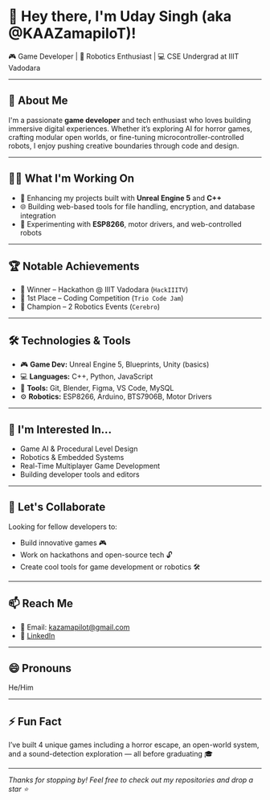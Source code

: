 # 👋 Hey there, I'm Uday Singh (aka @KAAZamapiloT)!

🎮 Game Developer | 🤖 Robotics Enthusiast | 💻 CSE Undergrad at IIIT Vadodara

---

## 🚀 About Me
I'm a passionate **game developer** and tech enthusiast who loves building immersive digital experiences. Whether it’s exploring AI for horror games, crafting modular open worlds, or fine-tuning microcontroller-controlled robots, I enjoy pushing creative boundaries through code and design.

---

## 👨‍💻 What I'm Working On
- 🔧 Enhancing my projects built with **Unreal Engine 5** and **C++**
- 🌐 Building web-based tools for file handling, encryption, and database integration
- 🤖 Experimenting with **ESP8266**, motor drivers, and web-controlled robots

---

## 🏆 Notable Achievements
- 🥇 Winner – Hackathon @ IIIT Vadodara (`HackIIITV`)
- 🥇 1st Place – Coding Competition (`Trio Code Jam`)
- 🤖 Champion – 2 Robotics Events (`Cerebro`)

---

## 🛠️ Technologies & Tools
- 🎮 **Game Dev:** Unreal Engine 5, Blueprints, Unity (basics)
- 💻 **Languages:** C++, Python, JavaScript
- 🧰 **Tools:** Git, Blender, Figma, VS Code, MySQL
- ⚙️ **Robotics:** ESP8266, Arduino, BTS7906B, Motor Drivers

---

## 🎯 I'm Interested In...
- Game AI & Procedural Level Design  
- Robotics & Embedded Systems  
- Real-Time Multiplayer Game Development  
- Building developer tools and editors

---

## 🤝 Let's Collaborate
Looking for fellow developers to:
- Build innovative games 🎮
- Work on hackathons and open-source tech 🔓
- Create cool tools for game development or robotics 🛠️

---

## 📫 Reach Me
- 📧 Email: kazamapilot@gmail.com  
- 🔗 [LinkedIn](https://www.linkedin.com/in/uday-singh-5b5a3828b/)  

---

## 😄 Pronouns
He/Him

---

## ⚡ Fun Fact
I’ve built 4 unique games including a horror escape, an open-world system, and a sound-detection exploration — all before graduating 🎓

---

_Thanks for stopping by! Feel free to check out my repositories and drop a star ⭐_
